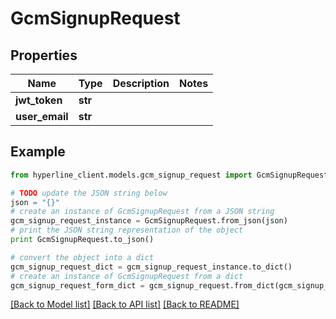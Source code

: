 # GcmSignupRequest


## Properties
Name | Type | Description | Notes
------------ | ------------- | ------------- | -------------
**jwt_token** | **str** |  | 
**user_email** | **str** |  | 

## Example

```python
from hyperline_client.models.gcm_signup_request import GcmSignupRequest

# TODO update the JSON string below
json = "{}"
# create an instance of GcmSignupRequest from a JSON string
gcm_signup_request_instance = GcmSignupRequest.from_json(json)
# print the JSON string representation of the object
print GcmSignupRequest.to_json()

# convert the object into a dict
gcm_signup_request_dict = gcm_signup_request_instance.to_dict()
# create an instance of GcmSignupRequest from a dict
gcm_signup_request_form_dict = gcm_signup_request.from_dict(gcm_signup_request_dict)
```
[[Back to Model list]](../README.md#documentation-for-models) [[Back to API list]](../README.md#documentation-for-api-endpoints) [[Back to README]](../README.md)


